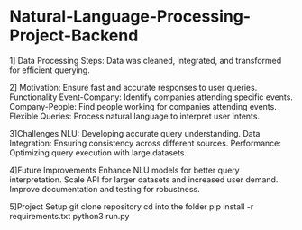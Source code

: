 # Natural-Language-Processing-Project-Backend

1] Data Processing
Steps: Data was cleaned, integrated, and transformed for efficient querying.

2] Motivation: Ensure fast and accurate responses to user queries.
Functionality
Event-Company: Identify companies attending specific events.
Company-People: Find people working for companies attending events.
Flexible Queries: Process natural language to interpret user intents.

3]Challenges
NLU: Developing accurate query understanding.
Data Integration: Ensuring consistency across different sources.
Performance: Optimizing query execution with large datasets.

4]Future Improvements
Enhance NLU models for better query interpretation.
Scale API for larger datasets and increased user demand.
Improve documentation and testing for robustness.

5]Project Setup
git clone repository
cd into the folder
pip install -r requirements.txt
python3 run.py
